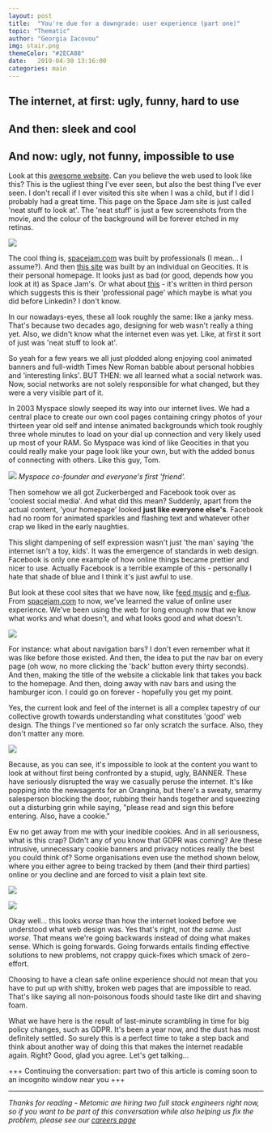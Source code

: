 ```yaml
---
layout: post
title:  "You're due for a downgrade: user experience (part one)"
topic: "Thematic"
author: "Georgia Iacovou"
img: stair.png
themeColor: "#2ECA88"
date:   2019-04-30 13:16:00
categories: main
---
```


## The internet, at first: ugly, funny, hard to use

## And then: sleek and cool

## And now: ugly, not funny, impossible to use

Look at this [awesome website](https://www.spacejam.com/archive/spacejam/movie/jam.htm). Can you believe the web used to look like this? This is the ugliest thing I've ever seen, but also the best thing I've ever seen. I don't recall if I ever visited this site when I was a child, but if I did I probably had a great time. This page on the Space Jam site is just called 'neat stuff to look at'. The 'neat stuff' is just a few screenshots from the movie, and the colour of the background will be forever etched in my retinas.

![](/images/spacejam.png)

The cool thing is, [spacejam.com](http://spacejam.com) was built by professionals (I mean... I assume?). And then [this site](http://www.geocities.ws/alyzab/) was built by an individual on Geocities. It is their personal homepage. It looks just as bad (or good, depends how you look at it) as Space Jam's. Or what about [this](http://www.geocities.ws/ivf_art/mainpage.htm) - it's written in third person which suggests this is their 'professional page' which maybe is what you did before Linkedin? I don't know.

In our nowadays-eyes, these all look roughly the same: like a janky mess. That's because two decades ago, designing for web wasn't really a thing yet. Also, we didn't know what the internet even was yet. Like, at first it sort of just was 'neat stuff to look at'. 

So yeah for a few years we all just plodded along enjoying cool animated banners and full-width Times New Roman babble about personal hobbies and 'interesting links'. BUT THEN: we all learned what a social network was. Now, social networks are not solely responsible for what changed, but they were a very visible part of it.

In 2003 Myspace slowly seeped its way into our internet lives. We had a central place to create our own cool pages containing cringy photos of your thirteen year old self and intense animated backgrounds which took roughly three whole minutes to load on your dial up connection and very likely used up most of your RAM. So Myspace was kind of like Geocities in that you could really make your page look like your own, but with the added bonus of connecting with others. Like this guy, Tom. 

![](/images/tom.jpg)
*Myspace co-founder and everyone's first 'friend'.*

Then somehow we all got Zuckerberged and Facebook took over as 'coolest social media'. And what did this mean? Suddenly, apart from the actual content, 'your homepage' looked **just like everyone else's**. Facebook had no room for animated sparkles and flashing text and whatever other crap we liked in the early naughties.

This slight dampening of self expression wasn't just 'the man' saying 'the internet isn't a toy, kids'. It was the emergence of standards in web design. Facebook is only one example of how online things became prettier and nicer to use. Actually Facebook is a terrible example of this - personally I hate that shade of blue and I think it's just awful to use.

But look at these cool sites that we have now, like [feed music](http://www.feedmusic.com/) and [e-flux](https://www.e-flux.com/). From [spacejam.com](http://spacejam.com) to now, we've learned the value of online user experience. We've been using the web for long enough now that we know what works and what doesn't, and what looks good and what doesn't. 

![](/images/navbar.jpg)

For instance: what about navigation bars? I don't even remember what it was like before those existed. And then, the idea to put the nav bar on every page (oh wow, no more clicking the 'back' button every thirty seconds). And then, making the title of the website a clickable link that takes you back to the homepage. And then, doing away with nav bars and using the hamburger icon. I could go on forever - hopefully you get my point.

Yes, the current look and feel of the internet is all a complex tapestry of our collective growth towards understanding what constitutes 'good' web design. The things I've mentioned so far only scratch the surface. Also, they don't matter any more.

![](/images/banners.gif)

Because, as you can see, it's impossible to look at the content you want to look at without first being confronted by a stupid, ugly, BANNER. These have seriously disrupted the way we casually peruse the internet. It's like popping into the newsagents for an Orangina, but there's a sweaty, smarmy salesperson blocking the door, rubbing their hands together and squeezing out a disturbing grin while saying, "please read and sign this before entering. Also, have a cookie."

Ew no get away from me with your inedible cookies. And in all seriousness, what is this crap? Didn't any of you know that GDPR was coming? Are these intrusive, unnecessary cookie banners and privacy notices really the best you could think of? Some organisations even use the method shown below, where you either agree to being tracked by them (and their third parties) online or you decline and are forced to visit a plain text site.

![](/images/declineforplaintext.png)

![](/images/nofrills.png)

Okay well... this looks *worse* than how the internet looked before we understood what web design was. Yes that's right, not *the same.* Just *worse.* That means we're going backwards instead of doing what makes sense. Which is going forwards. Going forwards entails finding effective solutions to new problems, not crappy quick-fixes which smack of zero-effort.

Choosing to have a clean safe online experience should not mean that you have to put up with shitty, broken web pages that are impossible to read. That's like saying all non-poisonous foods should taste like dirt and shaving foam.

What we have here is the result of last-minute scrambling in time for big policy changes, such as GDPR. It's been a year now, and the dust has most definitely settled. So surely this is a perfect time to take a step back and think about another way of doing this that makes the internet readable again. Right? Good, glad you agree. Let's get talking...

+++ Continuing the conversation: part two of this article is coming soon to an incognito window near you +++

---

*Thanks for reading - Metomic are hiring two full stack engineers right now, so if you want to be part of this conversation while also helping us fix the problem, please see our [careers page](https://metomic.io/careers)*